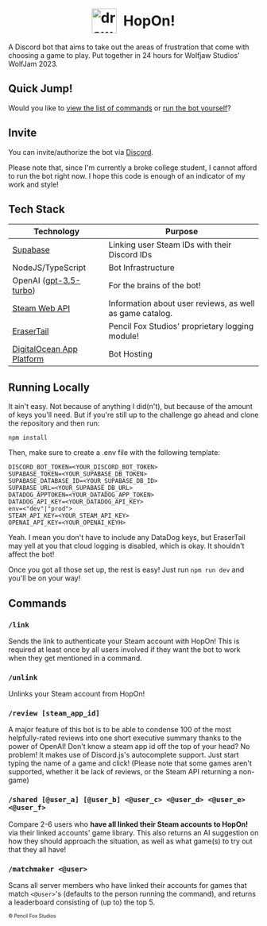 <h1 style="display:flex;justify-content:center;align-items:center"><img src="https://i.ibb.co/bRz5Sqy/circle-Logo.png?size=1" alt="drawing" alt="HopOn Logo" width="50"/>&nbsp; HopOn!</h1>
A Discord bot that aims to take out the areas of frustration that come with choosing a game to play. Put together in 24 hours for Wolfjaw Studios' WolfJam 2023.

## Quick Jump!
Would you like to [view the list of commands](#commands) or [run the bot yourself](#running-locally)?


## Invite
You can invite/authorize the bot via [Discord](https://discord.com/oauth2/authorize?client_id=1170143056104788018&scope=bot&permissions=19456).

Please note that, since I'm currently a broke college student, I cannot afford to run the bot right now. I hope this code is enough of an indicator of my work and style!

## Tech Stack

| Technology | Purpose |
| ----------- | ----------- |
| [Supabase](https://supabase.com) | Linking user Steam IDs with their Discord IDs  |
| NodeJS/TypeScript | Bot Infrastructure | 
| OpenAI ([gpt-3.5-turbo](https://platform.openai.com/docs/models/gpt-3-5)) | For the brains of the bot! | 
| [Steam Web API](https://partner.steamgames.com/doc/webapi_overview) | Information about user reviews, as well as game catalog. | 
| [EraserTail](https://github.com/PencilFoxStudios/EraserTail) | Pencil Fox Studios' proprietary logging module! | 
| [DigitalOcean App Platform](https://www.digitalocean.com/products/app-platform) | Bot Hosting | 


## Running Locally

It ain't easy. Not because of anything I did(n't), but because of the amount of keys you'll need. But if you're still up to the challenge go ahead and clone the repository and then run:
```
npm install
```
Then, make sure to create a .env file with the following template:
```
DISCORD_BOT_TOKEN=<YOUR_DISCORD_BOT_TOKEN>
SUPABASE_TOKEN=<YOUR_SUPABASE_DB_TOKEN>
SUPABASE_DATABASE_ID=<YOUR_SUPABASE_DB_ID>
SUPABASE_URL=<YOUR_SUPABASE_DB_URL>
DATADOG_APPTOKEN=<YOUR_DATADOG_APP_TOKEN>
DATADOG_API_KEY=<YOUR_DATADOG_API_KEY>
env=<"dev"|"prod">
STEAM_API_KEY=<YOUR_STEAM_API_KEY>
OPENAI_API_KEY=<YOUR_OPENAI_KEYH>
```
Yeah. I mean you don't have to include any DataDog keys, but EraserTail may yell at you that cloud logging is disabled, which is okay. It shouldn't affect the bot!

Once you got all those set up, the rest is easy! Just run ``npm run dev`` and you'll be on your way!

## Commands

### ``/link``
Sends the link to authenticate your Steam account with HopOn! This is required at least once by all users involved if they want the bot to work when they get mentioned in a command.

### ``/unlink``
Unlinks your Steam account from HopOn!

### ``/review [steam_app_id]``
A major feature of this bot is to be able to condense 100 of the most helpfully-rated reviews into one short executive summary thanks to the power of OpenAI! Don't know a steam app id off the top of your head? No problem! It makes use of Discord.js's autocomplete support. Just start typing the name of a game and click! (Please note that some games aren't supported, whether it be lack of reviews, or the Steam API returning a non-game)

### ``/shared [@user_a] [@user_b] <@user_c> <@user_d> <@user_e> <@user_f>``
Compare 2-6 users who **have all linked their Steam accounts to HopOn!** via their linked accounts' game library. This also returns an AI suggestion on how they should approach the situation, as well as what game(s) to try out that they all have!

### ``/matchmaker <@user>``
Scans all server members who have linked their accounts for games that match ``<@user>``'s (defaults to the person running the command), and returns a leaderboard consisting of (up to) the top 5.  


<sup><sub>© Pencil Fox Studios</sub></sup>

